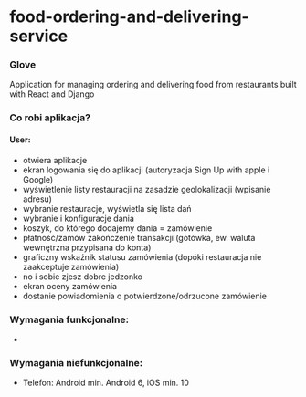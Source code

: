 # food-ordering-and-delivering-service
### Glove
Application for managing ordering and delivering food from restaurants built with React and Django


### Co robi aplikacja?
#### User:
* otwiera aplikacje
* ekran logowania się do aplikacji (autoryzacja Sign Up with apple i Google)
* wyświetlenie listy restauracji na zasadzie geolokalizacji (wpisanie adresu)
* wybranie restauracje, wyświetla się lista dań
* wybranie i konfiguracje dania 
* koszyk, do którego dodajemy dania = zamówienie
* płatność/zamów zakończenie transakcji (gotówka, ew. waluta wewnętrzna przypisana do konta) 
* graficzny wskaźnik statusu zamówienia (dopóki restauracja nie zaakceptuje zamówienia)
* no i sobie zjesz dobre jedzonko
* ekran oceny zamówienia
* dostanie powiadomienia o potwierdzone/odrzucone zamówienie


### Wymagania funkcjonalne:
* 


### Wymagania niefunkcjonalne:
* Telefon: Android min. Android 6, iOS min. 10
